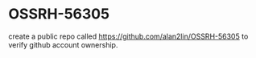 # OSSRH-56305
create a public repo called https://github.com/alan2lin/OSSRH-56305 to verify github account ownership.
